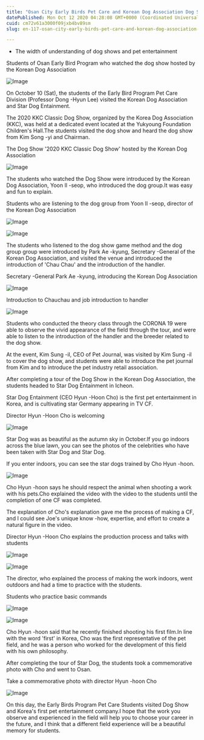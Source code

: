 ```yaml
---
title: "Osan City Early Birds Pet Care and Korean Dog Association Dog Show and Star Dog Entail Tour"
datePublished: Mon Oct 12 2020 04:28:08 GMT+0000 (Coordinated Universal Time)
cuid: cm72v61a3000f09jxb4bv89sm
slug: en-117-osan-city-early-birds-pet-care-and-korean-dog-association-dog-show-and-star-dog-entail-tour

---
```



- The width of understanding of dog shows and pet entertainment

Students of Osan Early Bird Program who watched the dog show hosted by the Korean Dog Association

![Image](https://cdn.hashnode.com/res/hashnode/image/upload/v1739422333585/f3744311-5739-447c-ae3a-750e2745571e.jpeg)

On October 10 (Sat), the students of the Early Bird Program Pet Care Division (Professor Dong -Hyun Lee) visited the Korean Dog Association and Star Dog Entainment.

The 2020 KKC Classic Dog Show, organized by the Korea Dog Association (KKC), was held at a dedicated event located at the Yukyoung Foundation Children's Hall.The students visited the dog show and heard the dog show from Kim Song -yi and Chairman.

The Dog Show '2020 KKC Classic Dog Show' hosted by the Korean Dog Association

![Image](https://cdn.hashnode.com/res/hashnode/image/upload/v1739422336790/e5a034ba-a3a3-451e-9a58-2db0aebe40dc.jpeg)

The students who watched the Dog Show were introduced by the Korean Dog Association, Yoon Il -seop, who introduced the dog group.It was easy and fun to explain.

Students who are listening to the dog group from Yoon Il -seop, director of the Korean Dog Association

![Image](https://cdn.hashnode.com/res/hashnode/image/upload/v1739422339584/a0ce893a-1cbd-4425-89ab-7738bb37da35.jpeg)

![Image](https://cdn.hashnode.com/res/hashnode/image/upload/v1739422342271/9f399c13-6423-41a8-aa2d-62260cd9e3eb.jpeg)

The students who listened to the dog show game method and the dog group group were introduced by Park Ae -kyung, Secretary -General of the Korean Dog Association, and visited the venue and introduced the introduction of 'Chau Chau' and the introduction of the handler.

Secretary -General Park Ae -kyung, introducing the Korean Dog Association

![Image](https://cdn.hashnode.com/res/hashnode/image/upload/v1739422344979/d51793d0-12ad-4f5a-9477-eb1d866240b5.jpeg)

Introduction to Chauchau and job introduction to handler

![Image](https://cdn.hashnode.com/res/hashnode/image/upload/v1739422347501/5a428339-5940-4d28-b265-cad94db6d9af.jpeg)

Students who conducted the theory class through the CORONA 19 were able to observe the vivid appearance of the field through the tour, and were able to listen to the introduction of the handler and the breeder related to the dog show.

At the event, Kim Sung -il, CEO of Pet Journal, was visited by Kim Sung -il to cover the dog show, and students were able to introduce the pet journal from Kim and to introduce the pet industry retail association.

After completing a tour of the Dog Show in the Korean Dog Association, the students headed to Star Dog Entainment in Icheon.

Star Dog Entainment (CEO Hyun -Hoon Cho) is the first pet entertainment in Korea, and is cultivating star Germany appearing in TV CF.

Director Hyun -Hoon Cho is welcoming

![Image](https://cdn.hashnode.com/res/hashnode/image/upload/v1739422350284/86025fa3-9862-4f06-9b5f-4d6206cd66cd.jpeg)

Star Dog was as beautiful as the autumn sky in October.If you go indoors across the blue lawn, you can see the photos of the celebrities who have been taken with Star Dog and Star Dog.

If you enter indoors, you can see the star dogs trained by Cho Hyun -hoon.

![Image](https://cdn.hashnode.com/res/hashnode/image/upload/v1739422353323/a5516496-a859-438d-96c2-f0a35f0c1eb3.jpeg)

Cho Hyun -hoon says he should respect the animal when shooting a work with his pets.Cho explained the video with the video to the students until the completion of one CF was completed.

The explanation of Cho's explanation gave me the process of making a CF, and I could see Joe's unique know -how, expertise, and effort to create a natural figure in the video.

Director Hyun -Hoon Cho explains the production process and talks with students

![Image](https://cdn.hashnode.com/res/hashnode/image/upload/v1739422355806/b6182118-3952-4742-a4d3-d51fc3421b06.jpeg)

![Image](https://cdn.hashnode.com/res/hashnode/image/upload/v1739422357990/dab18386-dba5-4579-8f60-57f9b4b6149e.jpeg)

The director, who explained the process of making the work indoors, went outdoors and had a time to practice with the students.

Students who practice basic commands

![Image](https://cdn.hashnode.com/res/hashnode/image/upload/v1739422361080/4c73c30a-5f1f-4227-aca1-2be7b7b996d7.jpeg)

![Image](https://cdn.hashnode.com/res/hashnode/image/upload/v1739422363255/46bb0178-4f8d-4f08-9932-cb28a1571ced.jpeg)

Cho Hyun -hoon said that he recently finished shooting his first film.In line with the word 'first' in Korea, Cho was the first representative of the pet field, and he was a person who worked for the development of this field with his own philosophy.

After completing the tour of Star Dog, the students took a commemorative photo with Cho and went to Osan.

Take a commemorative photo with director Hyun -hoon Cho

![Image](https://cdn.hashnode.com/res/hashnode/image/upload/v1739422366362/53732bcd-b04c-48d6-9493-90b5540eca90.jpeg)

On this day, the Early Birds Program Pet Care Students visited Dog Show and Korea's first pet entertainment company.I hope that the work you observe and experienced in the field will help you to choose your career in the future, and I think that a different field experience will be a beautiful memory for students.